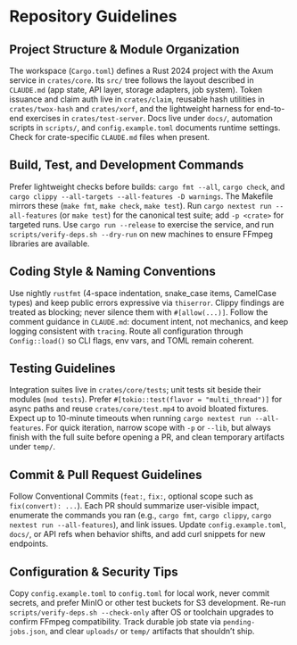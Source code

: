 # Repository Guidelines

## Project Structure & Module Organization
The workspace (`Cargo.toml`) defines a Rust 2024 project with the Axum service in `crates/core`. Its `src/` tree follows the layout described in `CLAUDE.md` (app state, API layer, storage adapters, job system). Token issuance and claim auth live in `crates/claim`, reusable hash utilities in `crates/twox-hash` and `crates/xorf`, and the lightweight harness for end-to-end exercises in `crates/test-server`. Docs live under `docs/`, automation scripts in `scripts/`, and `config.example.toml` documents runtime settings. Check for crate-specific `CLAUDE.md` files when present.

## Build, Test, and Development Commands
Prefer lightweight checks before builds: `cargo fmt --all`, `cargo check`, and `cargo clippy --all-targets --all-features -D warnings`. The Makefile mirrors these (`make fmt`, `make check`, `make test`). Run `cargo nextest run --all-features` (or `make test`) for the canonical test suite; add `-p <crate>` for targeted runs. Use `cargo run --release` to exercise the service, and run `scripts/verify-deps.sh --dry-run` on new machines to ensure FFmpeg libraries are available.

## Coding Style & Naming Conventions
Use nightly `rustfmt` (4-space indentation, snake_case items, CamelCase types) and keep public errors expressive via `thiserror`. Clippy findings are treated as blocking; never silence them with `#[allow(...)]`. Follow the comment guidance in `CLAUDE.md`: document intent, not mechanics, and keep logging consistent with `tracing`. Route all configuration through `Config::load()` so CLI flags, env vars, and TOML remain coherent.

## Testing Guidelines
Integration suites live in `crates/core/tests`; unit tests sit beside their modules (`mod tests`). Prefer `#[tokio::test(flavor = "multi_thread")]` for async paths and reuse `crates/core/test.mp4` to avoid bloated fixtures. Expect up to 10-minute timeouts when running `cargo nextest run --all-features`. For quick iteration, narrow scope with `-p` or `--lib`, but always finish with the full suite before opening a PR, and clean temporary artifacts under `temp/`.

## Commit & Pull Request Guidelines
Follow Conventional Commits (`feat:`, `fix:`, optional scope such as `fix(convert): ...`). Each PR should summarize user-visible impact, enumerate the commands you ran (e.g., `cargo fmt`, `cargo clippy`, `cargo nextest run --all-features`), and link issues. Update `config.example.toml`, `docs/`, or API refs when behavior shifts, and add curl snippets for new endpoints.

## Configuration & Security Tips
Copy `config.example.toml` to `config.toml` for local work, never commit secrets, and prefer MinIO or other test buckets for S3 development. Re-run `scripts/verify-deps.sh --check-only` after OS or toolchain upgrades to confirm FFmpeg compatibility. Track durable job state via `pending-jobs.json`, and clear `uploads/` or `temp/` artifacts that shouldn’t ship.
